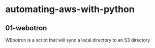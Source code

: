 # automating-aws-with-python

## 01-webotron
WEbotron is a script that will sync a local directory to an S3 directory
